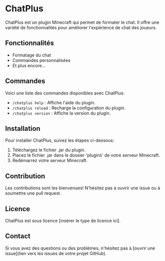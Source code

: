 # ChatPlus

ChatPlus est un plugin Minecraft qui permet de formater le chat. Il offre une variété de fonctionnalités pour améliorer l'expérience de chat des joueurs.

## Fonctionnalités

- Formatage du chat
- Commandes personnalisées
- Et plus encore...

## Commandes

Voici une liste des commandes disponibles avec ChatPlus:

- `/chatplus help` : Affiche l'aide du plugin.
- `/chatplus reload` : Recharge la configuration du plugin.
- `/chatplus version` : Affiche la version du plugin.

## Installation

Pour installer ChatPlus, suivez les étapes ci-dessous:

1. Téléchargez le fichier .jar du plugin.
2. Placez le fichier .jar dans le dossier 'plugins' de votre serveur Minecraft.
3. Redémarrez votre serveur Minecraft.

## Contribution

Les contributions sont les bienvenues! N'hésitez pas à ouvrir une issue ou à soumettre une pull request.

## Licence

ChatPlus est sous licence [insérer le type de licence ici].

## Contact

Si vous avez des questions ou des problèmes, n'hésitez pas à [ouvrir une issue](lien vers les issues de votre projet GitHub).

